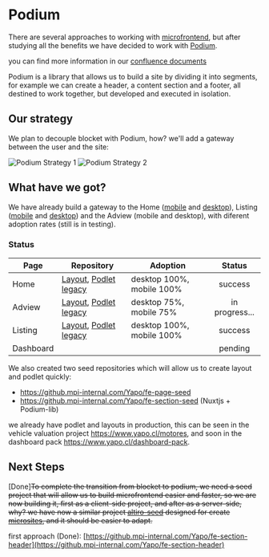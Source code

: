 # Podium
There are several approaches to working with [microfrontend](https://micro-frontends.org/), but after studying all the benefits we have decided to work with [Podium](https://podium-lib.io).

you can find more information in our [confluence documents](https://confluence.mpi-internal.com/display/YAPO/Podium)

Podium is a library that allows us to build a site by dividing it into segments, for example we can create a header, a content section and a footer, all destined to work together, but developed and executed in isolation.

## Our strategy
We plan to decouple blocket with Podium, how? we'll add a gateway between the user and the site:

![Podium Strategy 1](~@source/assets/podium/podium-strategy.png)
![Podium Strategy 2](~@source/assets/podium/podium-strategy-2.png)

## What have we got?

We have already build a gateway to the Home ([mobile](https://m.yapo.cl/) and [desktop](https://www.yapo.cl/)), Listing ([mobile](https://m.yapo.cl/region_metropolitana) and [desktop](https://www.yapo.cl/region_metropolitana)) and the Adview (mobile and desktop), with diferent adoption rates (still is in testing).

### Status
Page | Repository | Adoption | Status
--- | --- | --- | :---:
Home      | [Layout](https://github.mpi-internal.com/Yapo/podium-layout-home), [Podlet legacy](https://github.mpi-internal.com/Yapo/podium-podlet-home-legacy) | desktop 100%, mobile 100%| success
Adview     | [Layout](https://github.mpi-internal.com/Yapo/podium-layout-adview), [Podlet legacy](https://github.mpi-internal.com/Yapo/podium-podlet-adview-legacy)| desktop 75%, mobile 75%| in progress...
Listing |  [Layout](https://github.mpi-internal.com/Yapo/podium-layout-listing), [Podlet legacy](https://github.mpi-internal.com/Yapo/podium-podlet-listing-legacy) | desktop 100%, mobile 100% | success
Dashboard |    |    | pending

We also created two seed repositories which will allow us to create layout and podlet quickly:

* https://github.mpi-internal.com/Yapo/fe-page-seed
* https://github.mpi-internal.com/Yapo/fe-section-seed (Nuxtjs + Podium-lib)

we already have podlet and layouts in production, this can be seen in the vehicle valuation project https://www.yapo.cl/motores, and soon in the dashboard pack https://www.yapo.cl/dashboard-pack.

## Next Steps
[Done]~~To complete the transition from blocket to podium, we need a seed project that will allow us to build microfrontend easier and faster, so we are now building it, first as a client-side project, and after as a server-side, why? we have now a similar project [altiro-seed](https://github.mpi-internal.com/Yapo/altiro-seed) designed for create [microsites](/yapo/frontend-docs/stack/microsites), and it should be easier to adapt.~~

first approach (Done): [https://github.mpi-internal.com/Yapo/fe-section-header](https://github.mpi-internal.com/Yapo/fe-section-header)